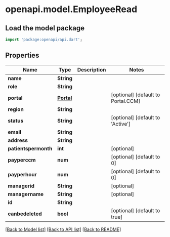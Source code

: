# openapi.model.EmployeeRead

## Load the model package
```dart
import 'package:openapi/api.dart';
```

## Properties
Name | Type | Description | Notes
------------ | ------------- | ------------- | -------------
**name** | **String** |  | 
**role** | **String** |  | 
**portal** | [**Portal**](Portal.md) |  | [optional] [default to Portal.CCM]
**region** | **String** |  | 
**status** | **String** |  | [optional] [default to 'Active']
**email** | **String** |  | 
**address** | **String** |  | 
**patientspermonth** | **int** |  | [optional] 
**payperccm** | **num** |  | [optional] [default to 0]
**payperhour** | **num** |  | [optional] [default to 0]
**managerid** | **String** |  | [optional] 
**managername** | **String** |  | [optional] 
**id** | **String** |  | 
**canbedeleted** | **bool** |  | [optional] [default to true]

[[Back to Model list]](../README.md#documentation-for-models) [[Back to API list]](../README.md#documentation-for-api-endpoints) [[Back to README]](../README.md)


